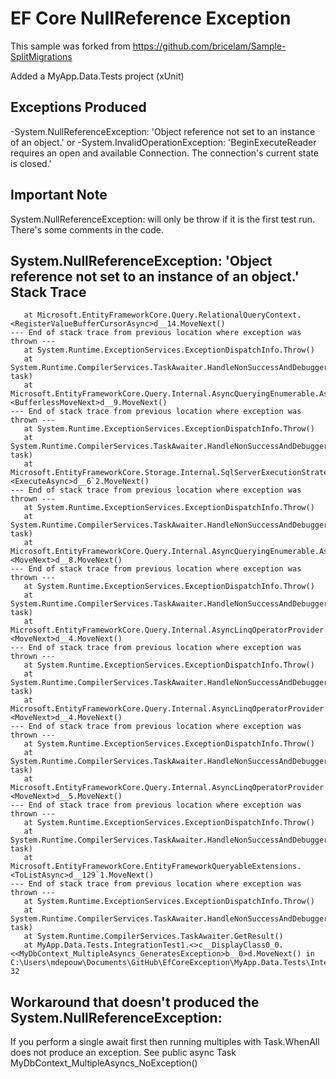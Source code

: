EF Core NullReference Exception
========================================

This sample was forked from https://github.com/bricelam/Sample-SplitMigrations

Added a MyApp.Data.Tests project (xUnit)

Exceptions Produced
----------
-System.NullReferenceException: 'Object reference not set to an instance of an object.'
or
-System.InvalidOperationException: 'BeginExecuteReader requires an open and available Connection. The connection's current state is closed.'

Important Note
----------
System.NullReferenceException: will only be throw if it is the first test run.  There's some comments in the code.

System.NullReferenceException: 'Object reference not set to an instance of an object.' Stack Trace
----------------
```
   at Microsoft.EntityFrameworkCore.Query.RelationalQueryContext.<RegisterValueBufferCursorAsync>d__14.MoveNext()
--- End of stack trace from previous location where exception was thrown ---
   at System.Runtime.ExceptionServices.ExceptionDispatchInfo.Throw()
   at System.Runtime.CompilerServices.TaskAwaiter.HandleNonSuccessAndDebuggerNotification(Task task)
   at Microsoft.EntityFrameworkCore.Query.Internal.AsyncQueryingEnumerable.AsyncEnumerator.<BufferlessMoveNext>d__9.MoveNext()
--- End of stack trace from previous location where exception was thrown ---
   at System.Runtime.ExceptionServices.ExceptionDispatchInfo.Throw()
   at System.Runtime.CompilerServices.TaskAwaiter.HandleNonSuccessAndDebuggerNotification(Task task)
   at Microsoft.EntityFrameworkCore.Storage.Internal.SqlServerExecutionStrategy.<ExecuteAsync>d__6`2.MoveNext()
--- End of stack trace from previous location where exception was thrown ---
   at System.Runtime.ExceptionServices.ExceptionDispatchInfo.Throw()
   at System.Runtime.CompilerServices.TaskAwaiter.HandleNonSuccessAndDebuggerNotification(Task task)
   at Microsoft.EntityFrameworkCore.Query.Internal.AsyncQueryingEnumerable.AsyncEnumerator.<MoveNext>d__8.MoveNext()
--- End of stack trace from previous location where exception was thrown ---
   at System.Runtime.ExceptionServices.ExceptionDispatchInfo.Throw()
   at System.Runtime.CompilerServices.TaskAwaiter.HandleNonSuccessAndDebuggerNotification(Task task)
   at Microsoft.EntityFrameworkCore.Query.Internal.AsyncLinqOperatorProvider.SelectAsyncEnumerable`2.SelectAsyncEnumerator.<MoveNext>d__4.MoveNext()
--- End of stack trace from previous location where exception was thrown ---
   at System.Runtime.ExceptionServices.ExceptionDispatchInfo.Throw()
   at System.Runtime.CompilerServices.TaskAwaiter.HandleNonSuccessAndDebuggerNotification(Task task)
   at Microsoft.EntityFrameworkCore.Query.Internal.AsyncLinqOperatorProvider.SelectAsyncEnumerable`2.SelectAsyncEnumerator.<MoveNext>d__4.MoveNext()
--- End of stack trace from previous location where exception was thrown ---
   at System.Runtime.ExceptionServices.ExceptionDispatchInfo.Throw()
   at System.Runtime.CompilerServices.TaskAwaiter.HandleNonSuccessAndDebuggerNotification(Task task)
   at Microsoft.EntityFrameworkCore.Query.Internal.AsyncLinqOperatorProvider.ExceptionInterceptor`1.EnumeratorExceptionInterceptor.<MoveNext>d__5.MoveNext()
--- End of stack trace from previous location where exception was thrown ---
   at System.Runtime.ExceptionServices.ExceptionDispatchInfo.Throw()
   at System.Runtime.CompilerServices.TaskAwaiter.HandleNonSuccessAndDebuggerNotification(Task task)
   at Microsoft.EntityFrameworkCore.EntityFrameworkQueryableExtensions.<ToListAsync>d__129`1.MoveNext()
--- End of stack trace from previous location where exception was thrown ---
   at System.Runtime.ExceptionServices.ExceptionDispatchInfo.Throw()
   at System.Runtime.CompilerServices.TaskAwaiter.HandleNonSuccessAndDebuggerNotification(Task task)
   at System.Runtime.CompilerServices.TaskAwaiter.GetResult()
   at MyApp.Data.Tests.IntegrationTest1.<>c__DisplayClass0_0.<<MyDbContext_MultipleAsyncs_GeneratesException>b__0>d.MoveNext() in C:\Users\mdepouw\Documents\GitHub\EfCoreException\MyApp.Data.Tests\IntegrationTest1.cs:line 32
```

Workaround that doesn't produced the System.NullReferenceException:
----------------
If you perform a single await first then running multiples with Task.WhenAll does not produce an exception.  See public async Task MyDbContext_MultipleAsyncs_NoException()